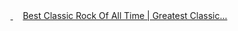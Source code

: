 <!--2023-12-31 01:43:27-->
<div>
<a class="nodecor" href=https://www.youtube.com/watch?v=8pOjiW0NjrM>
  <img src="https://i.ytimg.com/vi/8pOjiW0NjrM/hqdefault.jpg" class="yb" align="middle" alt="">
</a>
&nbsp;&nbsp;&nbsp;
<a class="nodecor" href="https://www.youtube.com/watch?v=8pOjiW0NjrM">Best Classic Rock Of All Time | Greatest Classic...</a>
</div>
